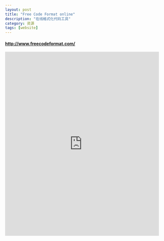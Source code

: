 ```yaml
---
layout: post
title: "Free Code Format online"
description: "在线格式化代码工具"
category: 资源
tags: [website]
---
```


<a href="http://www.freecodeformat.com/" target="_blank"><h4>http://www.freecodeformat.com/</h4></a>   

<div style="width: 100%;height: 600px; overflow: hidden">
    <iframe src="http://www.freecodeformat.com/" width="100%" height="100%" frameborder="0"></iframe>
</div>

